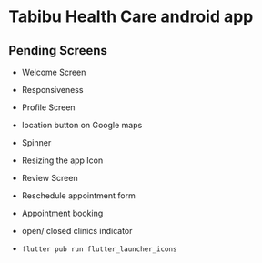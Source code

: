 # Tabibu Health Care android app

## Pending Screens

- Welcome Screen
- Responsiveness
- Profile Screen
- location button on Google maps
- Spinner
- Resizing the app Icon
- Review Screen
- Reschedule appointment form
- Appointment booking
- open/ closed clinics indicator

- `flutter pub run flutter_launcher_icons`

